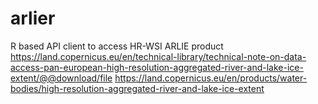 # arlier
R based API client to access HR-WSI ARLIE product
https://land.copernicus.eu/en/technical-library/technical-note-on-data-access-pan-european-high-resolution-aggregated-river-and-lake-ice-extent/@@download/file
https://land.copernicus.eu/en/products/water-bodies/high-resolution-aggregated-river-and-lake-ice-extent
